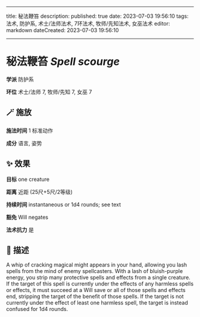 
---
title: 秘法鞭笞
description: 
published: true
date: 2023-07-03 19:56:10
tags: 法术, 防护系, 术士/法师法术, 7环法术, 牧师/先知法术, 女巫法术
editor: markdown
dateCreated: 2023-07-03 19:56:10

---

# **秘法鞭笞** *Spell scourge*

**学派** 防护系 

**环位** 术士/法师 7, 牧师/先知 7, 女巫 7

## 🪄 施放

**施法时间** 1 标准动作

**成分** 语言, 姿势

## ✨ 效果 

**目标** one creature 

**距离** 近距 (25尺+5尺/2等级)  

**持续时间** instantaneous or 1d4 rounds; see text 

**豁免** Will negates

**法术抗力** 是

## 📖 描述

A whip of cracking magical might appears in your hand, allowing you lash spells from the mind of enemy spellcasters. With a lash of bluish-purple energy, you strip many protective spells and effects from a single creature. If the target of this spell is currently under the effects of any harmless spells or effects, it must succeed at a Will save or all of those spells and effects end, stripping the target of the benefit of those spells. If the target is not currently under the effect of least one harmless spell, the target is instead confused for 1d4 rounds.
    